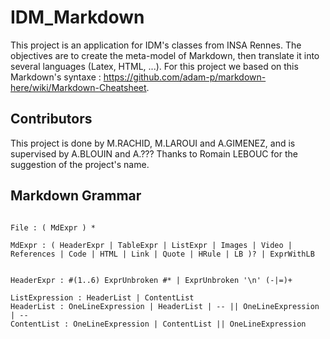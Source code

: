 # IDM_Markdown

This project is an application for IDM's classes from INSA Rennes. The objectives are to create the meta-model of Markdown, then translate it into several languages (Latex, HTML, ...). For this project we based on this Markdown's syntaxe : https://github.com/adam-p/markdown-here/wiki/Markdown-Cheatsheet.

## Contributors

This project is done by M.RACHID, M.LAROUI and A.GIMENEZ, and is supervised by A.BLOUIN and A.???
Thanks to Romain LEBOUC for the suggestion of the project's name.

## Markdown Grammar

```

File : ( MdExpr ) *

MdExpr : ( HeaderExpr | TableExpr | ListExpr | Images | Video | References | Code | HTML | Link | Quote | HRule | LB )? | ExprWithLB


HeaderExpr : #(1..6) ExprUnbroken #* | ExprUnbroken '\n' (-|=)+

ListExpression : HeaderList | ContentList 
HeaderList : OneLineExpression | HeaderList | -- || OneLineExpression | --
ContentList : OneLineExpression | ContentList || OneLineExpression


```
